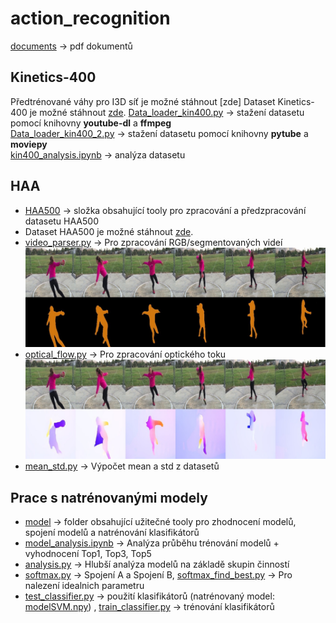 # action_recognition

[documents](documents/) -> pdf dokumentů

## Kinetics-400
Předtrénované váhy pro I3D síť je možné stáhnout [zde]
Dataset Kinetics-400 je možné stáhnout [zde](https://github.com/IBM/action-recognition-pytorch/releases/tag/weights-v0.1).
[Data_loader_kin400.py](Kinetics-400/Data_loader_kin400.py) -> stažení datasetu pomocí knihovny **youtube-dl** a **ffmpeg** <br />
[Data_loader_kin400_2.py](Kinetics-400/Data_loader_kin400_2.py) -> stažení datasetu pomocí knihovny **pytube** a **moviepy** <br />
[kin400_analysis.ipynb](Kinetics-400/kin400_analysis.ipynb) -> analýza datasetu

## HAA
* [HAA500](HAA500/) -> složka obsahující tooly pro zpracování a předzpracování datasetu HAA500<br />
* Dataset HAA500 je možné stáhnout [zde](https://www.cse.ust.hk/haa/).<br />
* [video_parser.py](HAA500/video_parser.py) -> Pro zpracování RGB/segmentovaných videí <br />
<img src="img/segm_1.jpg " width="500" > <br />
* [optical_flow.py](HAA500/optical_flow.py) -> Pro zpracování optického toku <br />
<img src="img/of_1.jpg " width="500" > <br />
* [mean_std.py](HAA500/mean_std.py) -> Výpočet mean a std z datasetů <br />

## Prace s natrénovanými modely
* [model](model/) -> folder obsahující užitečné tooly pro zhodnocení modelů, spojení modelů a natrénování klasifikátorů <br />
* [model_analysis.ipynb](model/model_analysis.ipynb) -> Analýza průběhu trénování modelů + vyhodnocení Top1, Top3, Top5 <br />
* [analysis.py](model/analysis.py) -> Hlubší analýza modelů na základě skupin činností<br />
* [softmax.py](model/softmax.py) -> Spojení A a Spojení B, [softmax_find_best.py](model/softmax_find_best.py) -> Pro nalezení idealnich parametru <br />
* [test_classifier.py](model/test_classifier.py) -> použití klasifikátorů (natrénovaný model: [modelSVM.npy](model/classif_m/)) , [train_classifier.py](model/train_classifier.py) -> trénování klasifikátorů


